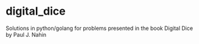 # digital_dice
Solutions in python/golang for problems presented in the book Digital Dice by Paul J. Nahin
